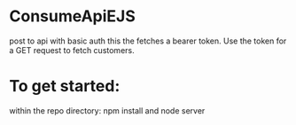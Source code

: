# ConsumeApiEJS
post to api with basic auth this the fetches a bearer token.
Use the token for a GET request to fetch customers.

# To get started:
within the repo directory: npm install
and
node server

